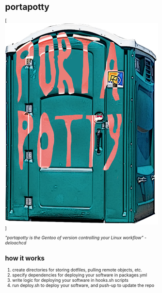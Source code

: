 # portapotty
[![portapotty-logo](https://github.com/deloachcd/img/blob/master/portapotty-logo.png?raw=true)]

*"portapotty is the Gentoo of version controlling your Linux workflow" - deloachcd*

## how it works
1. create directories for storing dotfiles, pulling remote objects, etc.
2. specify dependencies for deploying your software in packages.yml 
3. write logic for deploying your software in hooks.sh scripts
4. run deploy.sh to deploy your software, and push-up to update the repo
